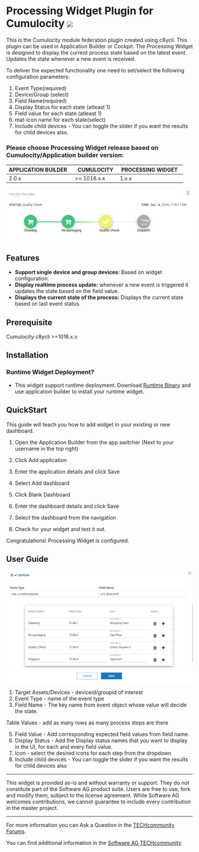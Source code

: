 # Processing Widget Plugin for Cumulocity [<img width="35" src="https://user-images.githubusercontent.com/32765455/211497905-561e9197-18b9-43d5-a023-071d3635f4eb.png"/>](https://github.com/SoftwareAG/cumulocity-processing-widget-plugin/releases/download/1.0.1/sag-ps-pkg-processing-widget-1.0.1.zip)


This is the Cumulocity module federation plugin created using c8ycli. This plugin can be used in Application Builder or Cockpit. The Processing Widget is designed to display the current process state based on the latest event. Updates the state whenever a new event is received.

To deliver the expected functionality one need to set/select the following configuration parameters:
 1. Event Type(required)
 2. Device/Group (select)
 3. Field Name(required)
 4. Display Status for each state (atleast 1)
 5. Field value for each state (atleast 1)
 6. mat-icon name for each state(select)
 7. Include child devices - You can toggle the slider if you want the results for child devices also.

  
### Please choose Processing Widget release based on Cumulocity/Application builder version:

| APPLICATION BUILDER &nbsp;|&nbsp; CUMULOCITY&nbsp;  | &nbsp;PROCESSING WIDGET &nbsp;|
|-------------------- |------------ |---------------------|
| 2.0.x               | >= 1016.x.x |	1.x.x              |

![process-widget](images/process-widget.png)


 ## Features

 *  **Support single device and group devices:** Based on widget configuration.
 *  **Display realtime process update:** whenever a new event is triggered it updates the state based on the field value.
 *  **Displays the current state of the process:** Displays the current state based on last event status.

## Prerequisite

   Cumulocity c8ycli >=1016.x.x

## Installation
 
### Runtime Widget Deployment?

* This widget support runtime deployment. Download [Runtime Binary](https://github.com/SoftwareAG/cumulocity-processing-widget-plugin/releases/download/1.0.1/sag-ps-pkg-processing-widget-1.0.1.zip) and use application builder to install your runtime widget.

## QuickStart
This guide will teach you how to add widget in your existing or new dashboard.

1. Open the Application Builder from the app switcher (Next to your username in the top right)

2. Click Add application

3. Enter the application details and click Save

4. Select Add dashboard

5. Click Blank Dashboard

6. Enter the dashboard details and click Save

7. Select the dashboard from the navigation

8. Check for your widget and test it out.



Congratulations! Processing Widget is configured.


  
## User Guide

![process-widget-config](images/process-widget-config.png)

1. Target Assets/Devices - deviceid/groupid of interest
2. Event Type - name of the event type
3. Field Name - The key name from event object whose value will decide the state.

Table Values - add as many rows as many process steps are there

5. Field Value - Add corresponding expected field values from field name.
6. Display Status - Add the Display status names that you want to display in the UI, for each and every field value. 
7. Icon - select the desired icons for each step from the dropdown 
8. Include child devices - You can toggle the slider if you want the results for child devices also

------------------------------
  
  
This widget is provided as-is and without warranty or support. They do not constitute part of the Software AG product suite. Users are free to use, fork and modify them, subject to the license agreement. While Software AG welcomes contributions, we cannot guarantee to include every contribution in the master project.
  
_____________________
  
For more information you can Ask a Question in the [TECHcommunity Forums](https://tech.forums.softwareag.com/tags/c/forum/1/Cumulocity-IoT).
  
  
You can find additional information in the [Software AG TECHcommunity](https://tech.forums.softwareag.com/tag/Cumulocity-IoT).




